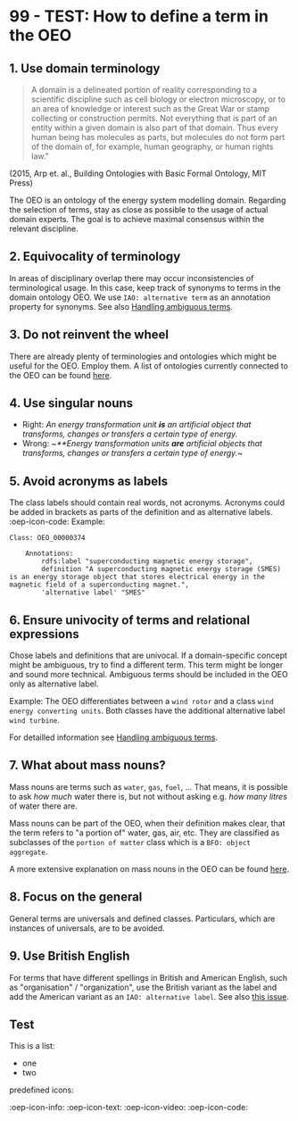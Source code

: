 # 99 - TEST: How to define a term in the OEO

## 1. Use domain terminology

> A domain is a delineated portion of reality corresponding to a scientific discipline such as cell biology or electron microscopy, or to an area of knowledge or interest such as the Great War or stamp collecting or construction permits. Not everything that is part of an entity within a given domain is also part of that domain. Thus every human being has molecules as parts, but molecules do not form part of the domain of, for example, human geography, or human rights law."

(2015, Arp et. al., Building Ontologies with Basic Formal Ontology, MIT Press)

The OEO is an ontology of the energy system modelling domain. Regarding the selection of terms, stay as close as possible to the usage of actual domain experts. The goal is to achieve maximal consensus within the relevant discipline.

## 2. Equivocality of terminology

In areas of disciplinary overlap there may occur inconsistencies of terminological usage. In this case, keep track of synonyms to terms in the domain ontology OEO. We use `IAO: alternative term` as an annotation property for synonyms. See also [Handling ambiguous terms](https://github.com/OpenEnergyPlatform/ontology/wiki/Handling-ambiguous-terms).

## 3. Do not reinvent the wheel

There are already plenty of terminologies and ontologies which might be useful for the OEO. Employ them. A list of ontologies currently connected to the OEO can be found [here](https://github.com/OpenEnergyPlatform/ontology/wiki/Use-of-external-ontologies).

## 4. Use singular nouns

* Right: _An energy transformation unit **is** an artificial object that transforms, changes or transfers a certain type of energy._
* Wrong: ~_**Energy transformation units **are** artificial objects that transforms, changes or transfers a certain type of energy._~

## 5. Avoid acronyms as labels

The class labels should contain real words, not acronyms. Acronyms could be added in brackets as parts of the definition and as alternative labels.
:oep-icon-code: Example:

```
Class: OEO_00000374

    Annotations:
        rdfs:label "superconducting magnetic energy storage",
        definition "A superconducting magnetic energy storage (SMES) is an energy storage object that stores electrical energy in the magnetic field of a superconducting magnet.",
        'alternative label' "SMES"

```

## 6. Ensure univocity of terms and relational expressions

Chose labels and definitions that are univocal. If a domain-specific concept might be ambiguous, try to find a different term. This term might be longer and sound more technical. Ambiguous terms should be included in the OEO only as alternative label.

Example: The OEO differentiates between a `wind rotor` and a class `wind energy converting units`. Both classes have the additional alternative label `wind turbine`.

For detailled information see [Handling ambiguous terms](https://github.com/OpenEnergyPlatform/ontology/wiki/Handling-ambiguous-terms).

## 7. What about mass nouns?

Mass nouns are terms such as `water`,  `gas`,  `fuel`, ... That means, it is possible to ask _how much_ water there is, but not without asking e.g. _how many litres_ of water there are.

Mass nouns can be part of the OEO, when their definition makes clear, that the term refers to "a portion of" water, gas, air, etc. They are classified as subclasses of the `portion of matter` class which is a `BFO: object aggregate`.

A more extensive explanation on mass nouns in the OEO can be found [here](https://github.com/OpenEnergyPlatform/ontology/wiki/Explanation-on-mass-nouns).

## 8. Focus on the general

General terms are universals and defined classes. Particulars, which are instances of universals, are to be avoided.

## 9. Use British English

For terms that have different spellings in British and American English, such as "organisation" / "organization", use the British variant as the label and add the American variant as an `IAO: alternative label`. See also [this issue](https://github.com/OpenEnergyPlatform/ontology/issues/771).

## Test

This is a list:

* one
* two

predefined icons:

:oep-icon-info:
:oep-icon-text:
:oep-icon-video:
:oep-icon-code:
